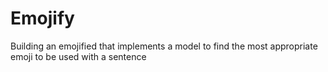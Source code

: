 # Emojify
Building an emojified that implements a model to find the most appropriate emoji to be used with a sentence

